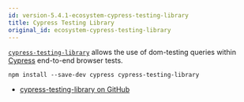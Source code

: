 ```yaml
---
id: version-5.4.1-ecosystem-cypress-testing-library
title: Cypress Testing Library
original_id: ecosystem-cypress-testing-library
---
```


[`cypress-testing-library`][gh] allows the use of dom-testing queries within [Cypress](https://cypress.io) end-to-end browser tests.

```
npm install --save-dev cypress cypress-testing-library
```

- [cypress-testing-library on GitHub][gh]

[gh]: https://github.com/kentcdodds/cypress-testing-library
